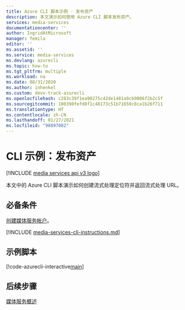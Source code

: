 ```yaml
---
title: Azure CLI 脚本示例 - 发布资产
description: 本文演示如何使用 Azure CLI 脚本发布资产。
services: media-services
documentationcenter: ''
author: IngridAtMicrosoft
manager: femila
editor: ''
ms.assetid: ''
ms.service: media-services
ms.devlang: azurecli
ms.topic: how-to
ms.tgt_pltfrm: multiple
ms.workload: na
ms.date: 08/31/2020
ms.author: inhenkel
ms.custom: devx-track-azurecli
ms.openlocfilehash: c283c39f1ea90275c42de1481a9cb9006f2b2c5f
ms.sourcegitcommit: 100390fefd8f1c48173c51b71650c8ca1b26f711
ms.translationtype: HT
ms.contentlocale: zh-CN
ms.lasthandoff: 01/27/2021
ms.locfileid: "98897082"
---
```

# <a name="cli-example-publish-an-asset"></a>CLI 示例：发布资产

[!INCLUDE [media services api v3 logo](./includes/v3-hr.md)]

本文中的 Azure CLI 脚本演示如何创建流式处理定位符并返回流式处理 URL。 

## <a name="prerequisites"></a>必备条件 

[创建媒体服务帐户](./create-account-howto.md)。

[!INCLUDE [media-services-cli-instructions.md](../../../includes/media-services-cli-instructions.md)]

## <a name="example-script"></a>示例脚本

[!code-azurecli-interactive[main](../../../cli_scripts/media-services/publish-asset/Publish-Asset.sh "Publish an asset")]

## <a name="next-steps"></a>后续步骤

[媒体服务概述](media-services-overview.md)
